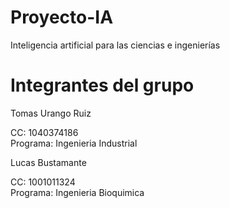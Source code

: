 # Proyecto-IA
Inteligencia artificial para las ciencias e ingenierías

# Integrantes del grupo

Tomas Urango Ruiz

CC: 1040374186   
Programa: Ingenieria Industrial

Lucas Bustamante

CC: 1001011324   
Programa: Ingenieria Bioquimica
